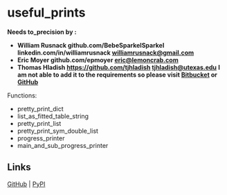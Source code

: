 # useful_prints
**Needs to_precision by :**
- **William Rusnack github.com/BebeSparkelSparkel linkedin.com/in/williamrusnack williamrusnack@gmail.com**
- **Eric Moyer github.com/epmoyer eric@lemoncrab.com**
- **Thomas Hladish https://github.com/tjhladish tjhladish@utexas.edu**
**I am not able to add it to the requirements so please visit [Bitbucket](https://bitbucket.org/william_rusnack/to-precision/src/master/) or [GitHub](https://github.com/BebeSparkelSparkel/to-precision)**

Functions:
- pretty_print_dict
- list_as_fitted_table_string
- pretty_print_list
- pretty_print_sym_double_list
- progress_printer
- main_and_sub_progress_printer


## Links
[GitHub](https://github.com/ICreedenI/useful_prints) | [PyPI](https://pypi.org/project/useful-prints/)
